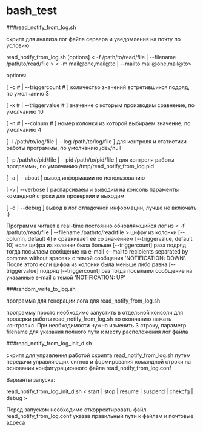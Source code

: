 # bash_test

###read_notify_from_log.sh

скрипт для анализа лог файла сервера и уведомления на почту по условию

read_notify_from_log.sh [options] < -f /path/to/read/file | --filename /path/to/read/file > < -m mail@one,mail@to | --mailto mail@one,mail@to>

options:

  [ -c # | --triggercount # ] количество значений встретившихся подряд, по умолчанию 3

  [ -x # | --triggervalue # ] значение с которым производим сравнение, по умолчанию 10

  [ -n # | --colnum # ] номер колонки из которой выбираем значение, по умолчанию 4

  [ -l /path/to/log/file | --log /path/to/log/file ] для контроля и статистики работы программы, по умолчанию /dev/null

  [ -p /path/to/pid/file | --pid /path/to/pid/file ] для контроля работы программы, по умолчанию /tmp/read_notify_from_log.pid

  [ -a | --about ] вывод информации по использованию

  [ -v | --verbose ] распарсиваем и выводим на консоль параменты командной строки для проверкии и выходим

  [ -d | --debug ] вывод в лог отладочной информации, лучше не включать :)

Программа читает в real-time постоянно обновляжшийся лог из < -f /path/to/read/file | --filename /path/to/read/file >
цифру из колонки [--column, default 4] и сравнивает ее со значением [--triggervalue, default 10]
если цифра из колонки была больше [--triggercount] раза подряд тогда посылаем
сообщение на e-mail <--mailto recipients separated by commas without spaces>
с темой сообщения 'NOTIFICATION: DOWN'. После этого если цифра из колонки была меньше либо равна [--triggervalue]
подряд [--triggercount] раз тогда посылаем сообщение на указанные e-mail с темой 'NOTIFICATION: UP'

###random_write_to_log.sh

программа для генерации лога для read_notify_from_log.sh

программу просто необходимо запустить в отдельной консоли для проверки работы read_notify_from_log.sh по окончанию
нажать контрол+с. При необходимости нужно изменить 3 строку, параметр filename для указания полного пути к месту 
расположения лог файла


###read_notify_from_log_init_d.sh 

скрипт для управления работой скрипта read_notify_from_log.sh путем передачи
управляющих сигнов и формирования командной строки на основании конфигурационного файла read_notify_from_log.conf

Варианты запуска:

read_notify_from_log_init_d.sh < start | stop | resume | suspend | chekcfg | debug >

Перед запуском необходимо откорректировать файл read_notify_from_log.conf указав правильный пути к файлам и почтовые адреса 
